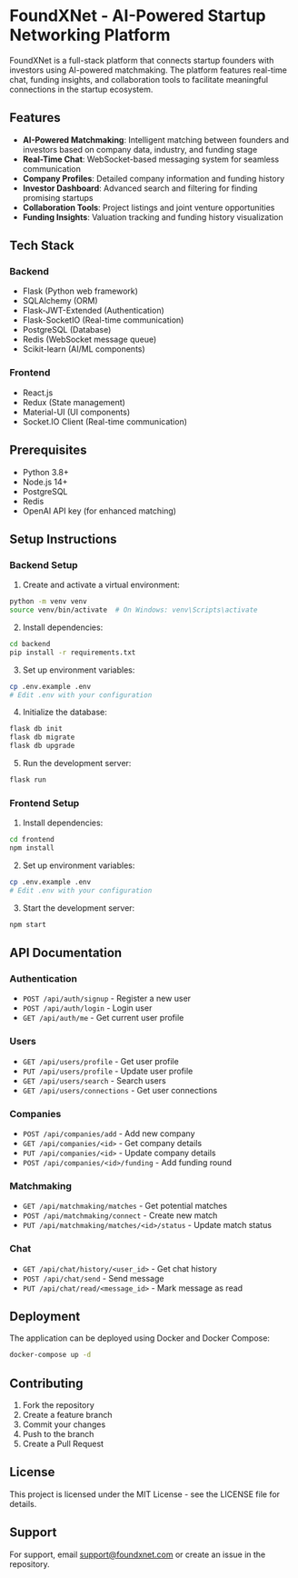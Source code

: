 # FoundXNet - AI-Powered Startup Networking Platform

FoundXNet is a full-stack platform that connects startup founders with investors using AI-powered matchmaking. The platform features real-time chat, funding insights, and collaboration tools to facilitate meaningful connections in the startup ecosystem.

## Features

- **AI-Powered Matchmaking**: Intelligent matching between founders and investors based on company data, industry, and funding stage
- **Real-Time Chat**: WebSocket-based messaging system for seamless communication
- **Company Profiles**: Detailed company information and funding history
- **Investor Dashboard**: Advanced search and filtering for finding promising startups
- **Collaboration Tools**: Project listings and joint venture opportunities
- **Funding Insights**: Valuation tracking and funding history visualization

## Tech Stack

### Backend
- Flask (Python web framework)
- SQLAlchemy (ORM)
- Flask-JWT-Extended (Authentication)
- Flask-SocketIO (Real-time communication)
- PostgreSQL (Database)
- Redis (WebSocket message queue)
- Scikit-learn (AI/ML components)

### Frontend
- React.js
- Redux (State management)
- Material-UI (UI components)
- Socket.IO Client (Real-time communication)

## Prerequisites

- Python 3.8+
- Node.js 14+
- PostgreSQL
- Redis
- OpenAI API key (for enhanced matching)

## Setup Instructions

### Backend Setup

1. Create and activate a virtual environment:
```bash
python -m venv venv
source venv/bin/activate  # On Windows: venv\Scripts\activate
```

2. Install dependencies:
```bash
cd backend
pip install -r requirements.txt
```

3. Set up environment variables:
```bash
cp .env.example .env
# Edit .env with your configuration
```

4. Initialize the database:
```bash
flask db init
flask db migrate
flask db upgrade
```

5. Run the development server:
```bash
flask run
```

### Frontend Setup

1. Install dependencies:
```bash
cd frontend
npm install
```

2. Set up environment variables:
```bash
cp .env.example .env
# Edit .env with your configuration
```

3. Start the development server:
```bash
npm start
```

## API Documentation

### Authentication
- `POST /api/auth/signup` - Register a new user
- `POST /api/auth/login` - Login user
- `GET /api/auth/me` - Get current user profile

### Users
- `GET /api/users/profile` - Get user profile
- `PUT /api/users/profile` - Update user profile
- `GET /api/users/search` - Search users
- `GET /api/users/connections` - Get user connections

### Companies
- `POST /api/companies/add` - Add new company
- `GET /api/companies/<id>` - Get company details
- `PUT /api/companies/<id>` - Update company details
- `POST /api/companies/<id>/funding` - Add funding round

### Matchmaking
- `GET /api/matchmaking/matches` - Get potential matches
- `POST /api/matchmaking/connect` - Create new match
- `PUT /api/matchmaking/matches/<id>/status` - Update match status

### Chat
- `GET /api/chat/history/<user_id>` - Get chat history
- `POST /api/chat/send` - Send message
- `PUT /api/chat/read/<message_id>` - Mark message as read

## Deployment

The application can be deployed using Docker and Docker Compose:

```bash
docker-compose up -d
```

## Contributing

1. Fork the repository
2. Create a feature branch
3. Commit your changes
4. Push to the branch
5. Create a Pull Request

## License

This project is licensed under the MIT License - see the LICENSE file for details.

## Support

For support, email support@foundxnet.com or create an issue in the repository. 